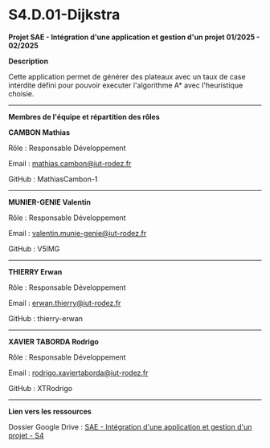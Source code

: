# S4.D.01-Dijkstra

**Projet SAE - Intégration d'une application et gestion d'un projet 01/2025 - 02/2025**

**Description**

Cette application permet de générer des plateaux avec un taux de case interdite défini pour
pouvoir executer l'algorithme A* avec l'heuristique choisie.

-----------------------------------------

**Membres de l'équipe et répartition des rôles**

**CAMBON Mathias**

Rôle : Responsable Développement

Email : mathias.cambon@iut-rodez.fr

GitHub : MathiasCambon-1

-----------------------------------------

**MUNIER-GENIE Valentin**

Rôle : Responsable Développement

Email : valentin.munie-genie@iut-rodez.fr

GitHub : V5lMG

-----------------------------------------

**THIERRY Erwan**

Rôle : Responsable Développement

Email : erwan.thierry@iut-rodez.fr

GitHub : thierry-erwan

-----------------------------------------

**XAVIER TABORDA Rodrigo**

Rôle : Responsable Développement

Email : rodrigo.xaviertaborda@iut-rodez.fr

GitHub : XTRodrigo

-----------------------------------------

**Lien vers les ressources**

Dossier Google Drive : [SAE - Intégration d'une application et gestion d'un projet - S4](https://drive.google.com/drive/folders/1dnHE6r7SZ_7jaOadV85jWfj-9zPMNIgl?usp=sharing)